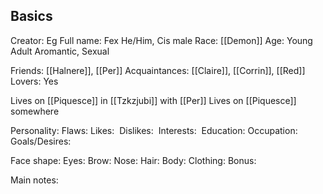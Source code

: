 ## Basics

Creator: Eg
Full name: Fex
He/Him, Cis male
Race: [[Demon]]
Age: Young Adult
Aromantic, Sexual

Friends: [[Halnere]], [[Per]]
Acquaintances: [[Claire]], [[Corrin]], [[Red]]
Lovers: Yes

Lives on [[Piquesce]] in [[Tzkzjubi]] with [[Per]] 
Lives on [[Piquesce]] somewhere

Personality: 
Flaws: 
Likes: 
Dislikes: 
Interests: 
Education: 
Occupation: 
Goals/Desires: 

Face shape: 
Eyes: 
Brow: 
Nose: 
Hair: 
Body: 
Clothing: 
Bonus: 

Main notes: